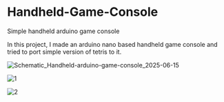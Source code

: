 # Handheld-Game-Console
Simple handheld arduino game console

In this project, I made an arduino nano based handheld game console and tried to port simple version of tetris to it.

![Schematic_Handheld-arduino-game-console_2025-06-15](https://github.com/user-attachments/assets/69e0b9db-fbd1-49a0-9b28-875d0571f77b)

![1](https://github.com/user-attachments/assets/85f86191-0a13-4c7f-af00-e3cb2e9be59d)

![2](https://github.com/user-attachments/assets/8f11ab78-6ffd-4fa5-8dc5-f8298c69c244)
